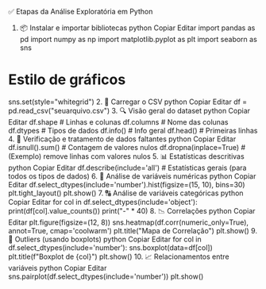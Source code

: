 ✅ Etapas da Análise Exploratória em Python
1. 📦 Instalar e importar bibliotecas
python
Copiar
Editar
import pandas as pd
import numpy as np
import matplotlib.pyplot as plt
import seaborn as sns

# Estilo de gráficos
sns.set(style="whitegrid")
2. 📂 Carregar o CSV
python
Copiar
Editar
df = pd.read_csv("seuarquivo.csv")
3. 🔍 Visão geral do dataset
python
Copiar
Editar
df.shape               # Linhas e colunas
df.columns             # Nome das colunas
df.dtypes              # Tipos de dados
df.info()              # Info geral
df.head()              # Primeiras linhas
4. 🧼 Verificação e tratamento de dados faltantes
python
Copiar
Editar
df.isnull().sum()                # Contagem de valores nulos
df.dropna(inplace=True)          # (Exemplo) remove linhas com valores nulos
5. 📊 Estatísticas descritivas
python
Copiar
Editar
df.describe(include='all')       # Estatísticas gerais (para todos os tipos de dados)
6. 🔢 Análise de variáveis numéricas
python
Copiar
Editar
df.select_dtypes(include='number').hist(figsize=(15, 10), bins=30)
plt.tight_layout()
plt.show()
7. 🔠 Análise de variáveis categóricas
python
Copiar
Editar
for col in df.select_dtypes(include='object'):
    print(df[col].value_counts())
    print("-" * 40)
8. 📉 Correlações
python
Copiar
Editar
plt.figure(figsize=(12, 8))
sns.heatmap(df.corr(numeric_only=True), annot=True, cmap='coolwarm')
plt.title("Mapa de Correlação")
plt.show()
9. 📌 Outliers (usando boxplots)
python
Copiar
Editar
for col in df.select_dtypes(include='number'):
    sns.boxplot(data=df[col])
    plt.title(f"Boxplot de {col}")
    plt.show()
10. 📈 Relacionamentos entre variáveis
python
Copiar
Editar
sns.pairplot(df.select_dtypes(include='number'))
plt.show()